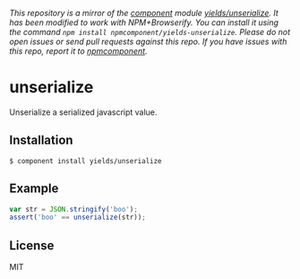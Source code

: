 *This repository is a mirror of the [component](http://component.io) module [yields/unserialize](http://github.com/yields/unserialize). It has been modified to work with NPM+Browserify. You can install it using the command `npm install npmcomponent/yields-unserialize`. Please do not open issues or send pull requests against this repo. If you have issues with this repo, report it to [npmcomponent](https://github.com/airportyh/npmcomponent).*

# unserialize

  Unserialize a serialized javascript value.

## Installation

    $ component install yields/unserialize

## Example

```js
var str = JSON.stringify('boo');
assert('boo' == unserialize(str));
```

## License

  MIT
